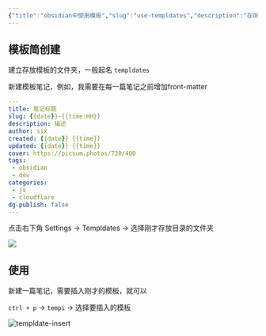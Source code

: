 ```yaml
---
{"title":"obsidian中使用模板","slug":"use-templdates","description":"在OB中使用模板，快速创建内容","author":"six","created":"2023-08-24 15:15","updated":"2023-08-24 15:15","cover":"https://picsum.photos/720/400","tags":["obsidian"],"categories":["obsidian"],"dg-publish":true,"permalink":"/obsidian/use-templdates/","dgPassFrontmatter":true}
---
```


## 模板简创建

建立存放模板的文件夹，一般起名 `templdates`

新建模板笔记，例如，我需要在每一篇笔记之前增加front-matter

```yaml
---
title: 笔记标题
slug: {{date}}-{{time:HH}}
description: 描述
author: six
created: {{date}} {{time}}
updated: {{date}} {{time}}
cover: https://picsum.photos/720/400
tags:
 - obsidian
 - dev
categories:
 - js
 - cloudflare
dg-publish: false
---
```

点击右下角 Settings -> Templdates -> 选择刚才存放目录的文件夹

![](https://s.sixmillions.cn/img/2023/08/24/071039071.png)

## 使用

新建一篇笔记，需要插入刚才的模板，就可以

`ctrl + p` -> `tempi` -> 选择要插入的模板

![templdate-insert](https://s.sixmillions.cn/img/2023/08/24/071346617.png)


